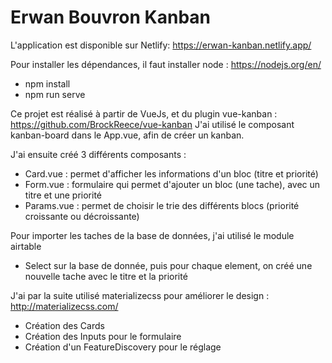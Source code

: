 # Erwan Bouvron Kanban

L'application est disponible sur Netlify: https://erwan-kanban.netlify.app/

Pour installer les dépendances, il faut installer node : https://nodejs.org/en/
- npm install
- npm run serve

Ce projet est réalisé à partir de VueJs, et du plugin vue-kanban : https://github.com/BrockReece/vue-kanban
J'ai utilisé le composant kanban-board dans le App.vue, afin de créer un kanban.

J'ai ensuite créé 3 différents composants :
  - Card.vue : permet d'afficher les informations d'un bloc (titre et priorité)
  - Form.vue : formulaire qui permet d'ajouter un bloc (une tache), avec un titre et une priorité
  - Params.vue : permet de choisir le trie des différents blocs (priorité croissante ou décroissante)

Pour importer les taches de la base de données, j'ai utilisé le module airtable
  - Select sur la base de donnée, puis pour chaque element, on créé une nouvelle tache avec le titre et la priorité

J'ai par la suite utilisé materializecss pour améliorer le design : http://materializecss.com/
  - Création des Cards
  - Création des Inputs pour le formulaire
  - Création d'un FeatureDiscovery pour le réglage
